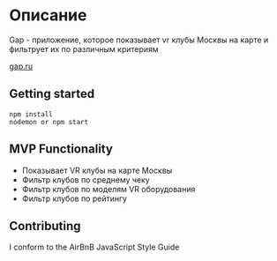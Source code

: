 # Описание
Gap - приложение, которое показывает vr клубы Москвы на карте и фильтрует их по различным критериям

[gap.ru](https://vr-on-map.herokuapp.com/)

## Getting started
```npm install``` <br>
```nodemon or npm start```

## MVP Functionality
- Показывает VR клубы на карте Москвы
- Фильтр клубов по среднему чеку
- Фильтр клубов по моделям VR оборудования
- Фильтр клубов по рейтингу

## Contributing
I conform to the AirBnB JavaScript Style Guide
